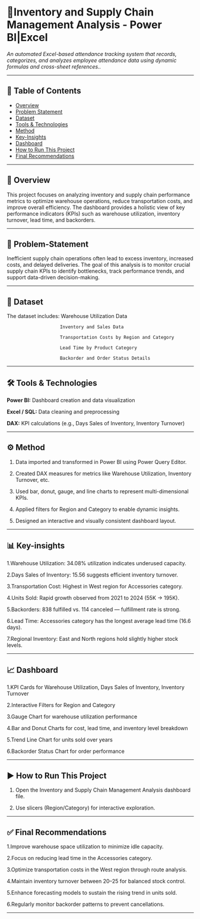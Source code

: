 # 🧾Inventory and Supply Chain Management Analysis - Power BI|Excel

_An automated Excel-based attendance tracking system that records, categorizes, and analyzes employee attendance data using dynamic formulas and cross-sheet references.._

---

## 📌 Table of Contents
- <a href="#overview">Overview</a>
- <a href="#problem-statement">Problem Statement</a>
- <a href="#dataset">Dataset</a>
- <a href="#tools--technologies">Tools & Technologies</a>
- <a href="#Method">Method</a>
- <a href="#key insights">Key-Insights</a>
- <a href="#dashboard">Dashboard</a>
- <a href="#how-to-run-this-project">How to Run This Project</a>
- <a href="#final-recommendations">Final Recommendations</a>

---
<h2><a class="anchor" id="overview"></a>📘 Overview</h2>

This project focuses on analyzing inventory and supply chain performance metrics to optimize warehouse operations, reduce transportation costs, and improve overall efficiency. The dashboard provides a holistic view of key performance indicators (KPIs) such as warehouse utilization, inventory turnover, lead time, and backorders.

---
<h2><a class="anchor" id="problem-statement"></a>🎯 Problem-Statement</h2>

Inefficient supply chain operations often lead to excess inventory, increased costs, and delayed deliveries. The goal of this analysis is to monitor crucial supply chain KPIs to identify bottlenecks, track performance trends, and support data-driven decision-making.

---

<h2><a class="anchor" id="dataset"></a>📂 Dataset</h2>

The dataset includes: 
                        Warehouse Utilization Data
                        
                        Inventory and Sales Data 
                        
                        Transportation Costs by Region and Category
                        
                        Lead Time by Product Category
                        
                        Backorder and Order Status Details
                        
---

<h2><a class="anchor" id="tools--technologies"></a>🛠 Tools & Technologies</h2>

**Power BI:** Dashboard creation and data visualization

**Excel / SQL:** Data cleaning and preprocessing

**DAX:** KPI calculations (e.g., Days Sales of Inventory, Inventory Turnover)

---
<h2><a class="anchor" id="Method"></a>⚙ Method</h2>

1. Data imported and transformed in Power BI using Power Query Editor.

2. Created DAX measures for metrics like Warehouse Utilization, Inventory Turnover, etc.

3. Used bar, donut, gauge, and line charts to represent multi-dimensional KPIs.

4. Applied filters for Region and Category to enable dynamic insights.
   
6. Designed an interactive and visually consistent dashboard layout.

---
<h2><a class="anchor" id="key-insights"></a>📊 Key-insights</h2>

1.Warehouse Utilization: 34.08% utilization indicates underused capacity.

2.Days Sales of Inventory: 15.56 suggests efficient inventory turnover.

3.Transportation Cost: Highest in West region for Accessories category.

4.Units Sold: Rapid growth observed from 2021 to 2024 (55K → 195K).

5.Backorders: 838 fulfilled vs. 114 canceled — fulfillment rate is strong.

6.Lead Time: Accessories category has the longest average lead time (16.6 days).

7.Regional Inventory: East and North regions hold slightly higher stock levels.

---
<h2><a class="anchor" id="dashboard"></a>📈 Dashboard</h2>

1.KPI Cards for Warehouse Utilization, Days Sales of Inventory, Inventory Turnover

2.Interactive Filters for Region and Category

3.Gauge Chart for warehouse utilization performance

4.Bar and Donut Charts for cost, lead time, and inventory level breakdown

5.Trend Line Chart for units sold over years

6.Backorder Status Chart for order performance

---
<h2><a class="anchor" id="how-to-run-this-project"></a>▶ How to Run This Project</h2>

1. Open the Inventory and Supply Chain Management Analysis dashboard file.

2. Use slicers (Region/Category) for interactive exploration.

---
<h2><a class="anchor" id="final-recommendations"></a>✅ Final Recommendations</h2>

1.Improve warehouse space utilization to minimize idle capacity.

2.Focus on reducing lead time in the Accessories category.

3.Optimize transportation costs in the West region through route analysis.

4.Maintain inventory turnover between 20–25 for balanced stock control.

5.Enhance forecasting models to sustain the rising trend in units sold.

6.Regularly monitor backorder patterns to prevent cancellations.

---

